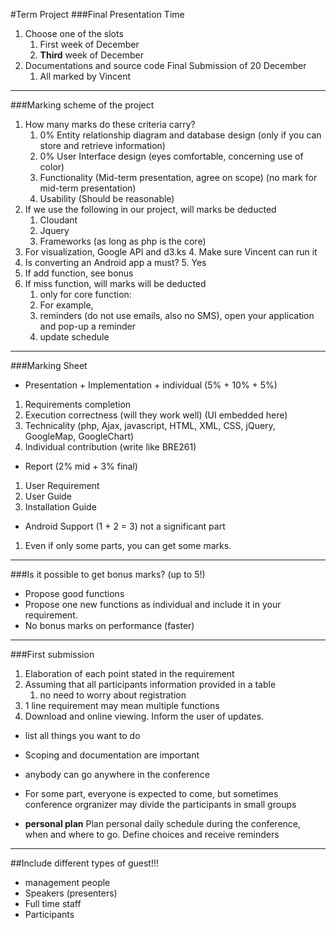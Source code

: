 #Term Project
###Final Presentation Time
1. Choose one of the slots
	1. First week of December
	2. **Third** week of December
3. Documentations and source code Final Submission of 20 December
	1. All marked by Vincent
***	
###Marking scheme of the project
1. How many marks do these criteria carry?
	1. 0%	Entity relationship diagram and database design (only if you can store and retrieve information)
	2. 0%	User Interface design (eyes comfortable, concerning use of color)
	3. Functionality (Mid-term presentation, agree on scope) (no mark for mid-term presentation)
	4. Usability (Should be reasonable)
2. If we use the following in our project, will marks be deducted
	1. Cloudant
	2. Jquery
	3. Frameworks (as long as php is the core)
3. For visualization, Google API and d3.ks
	4. Make sure Vincent can run it
4. Is converting an Android app a must?
	5. Yes
5. If add function, see bonus
6. If miss function, will marks will be deducted
	1. only for core function:
	2. For example, 
	3. reminders (do not use emails, also no SMS), open your application and pop-up a reminder
	4. update schedule
***
###Marking Sheet
* Presentation + Implementation + individual (5% + 10% + 5%)
1. Requirements completion 
2. Execution correctness (will they work well) (UI embedded here)
3. Technicality (php, Ajax, javascript, HTML, XML, CSS, jQuery, GoogleMap, GoogleChart)
4. Individual contribution (write like BRE261)

* Report (2% mid + 3% final)
1. User Requirement
2. User Guide
3. Installation Guide

* Android Support (1 + 2 = 3) not a significant part
1. Even if only some parts, you can get some marks.
***
###Is it possible to get bonus marks? (up to 5!)
* Propose good functions
* Propose one new functions as individual and include it in your requirement.
* No bonus marks on performance (faster)


***
###First submission
1. Elaboration of each point stated in the requirement
2. Assuming that all participants information provided in a table
	1. no need to worry about registration
3. 1 line requirement may mean multiple functions
4. Download and online viewing. Inform the user of updates.

* list all things you want to do
* Scoping and documentation are important

* anybody can go anywhere in the conference
* For some part, everyone is expected to come, but sometimes conference orgranizer may divide the participants in small groups
* **personal plan** Plan personal daily schedule during the conference, when and where to go. Define choices and receive reminders
***
##Include different types of guest!!!
* management people
* Speakers (presenters)
* Full time staff
* Participants
 